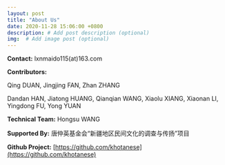 ```yaml
---
layout: post
title: "About Us"
date: 2020-11-28 15:06:00 +0800
description: # Add post description (optional)
img:  # Add image post (optional)
---
```


**Contact:** lxnmaido115(at)163.com

**Contributors:** 

Qing DUAN, Jingjing FAN, Zhan ZHANG

Dandan HAN, Jiatong HUANG, Qianqian WANG, Xiaolu XIANG, Xiaonan LI, Yingdong FU, Yong YUAN

**Technical Team:** Hongsu WANG

**Supported By:** 唐仲英基金会“新疆地区民间文化的调查与传扬”项目

**Github Project:** [https://github.com/khotanese](https://github.com/khotanese)